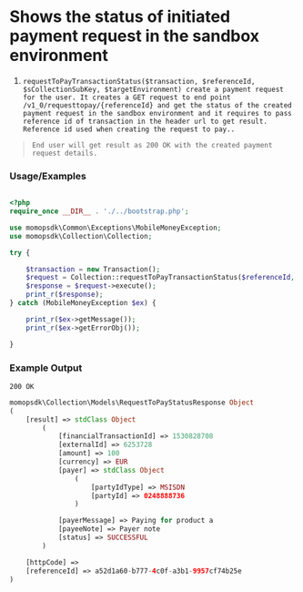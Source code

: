 # Shows the status of initiated payment request in the sandbox environment

1.	`requestToPayTransactionStatus($transaction, $referenceId, $sCollectionSubKey, $targetEnvironment) create a payment request for the user. It creates a GET request to end point /v1_0/requesttopay/{referenceId} and get the status of the created payment request in the sandbox environment and it requires to pass reference id of transaction in the header url to get result. Reference id used when creating the request to pay..`

> `End user will get result as 200 OK with the created payment request details.`

### Usage/Examples

```php

<?php
require_once __DIR__ . './../bootstrap.php';

use momopsdk\Common\Exceptions\MobileMoneyException;
use momopsdk\Collection\Collection;

try {

    $transaction = new Transaction();
    $request = Collection::requestToPayTransactionStatus($referenceId, $sCollectionSubKey, $targetEnvironment);
    $response = $request->execute();
    print_r($response);
} catch (MobileMoneyException $ex) {

    print_r($ex->getMessage());
    print_r($ex->getErrorObj());

}

```
### Example Output
`200 OK`
```php
momopsdk\Collection\Models\RequestToPayStatusResponse Object
(
    [result] => stdClass Object
        (
            [financialTransactionId] => 1530828708
            [externalId] => 6253728
            [amount] => 100
            [currency] => EUR
            [payer] => stdClass Object
                (
                    [partyIdType] => MSISDN
                    [partyId] => 0248888736
                )

            [payerMessage] => Paying for product a
            [payeeNote] => Payer note
            [status] => SUCCESSFUL
        )

    [httpCode] =>
    [referenceId] => a52d1a60-b777-4c0f-a3b1-9957cf74b25e
)

```
